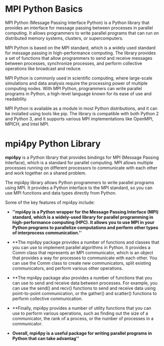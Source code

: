 # MPI Python Basics

MPI Python (Message Passing Interface Python) is a Python library that provides an interface for message passing between processes in parallel computing. It allows programmers to write parallel programs that can run on distributed memory systems, clusters, or supercomputers.

MPI Python is based on the MPI standard, which is a widely used standard for message passing in high-performance computing. The library provides a set of functions that allow programmers to send and receive messages between processes, synchronize processes, and perform collective operations like broadcast and reduce.

MPI Python is commonly used in scientific computing, where large-scale simulations and data analysis require the processing power of multiple computing nodes. With MPI Python, programmers can write parallel programs in Python, a high-level language known for its ease of use and readability.

MPI Python is available as a module in most Python distributions, and it can be installed using tools like pip. The library is compatible with both Python 2 and Python 3, and it supports various MPI implementations like OpenMPI, MPICH, and Intel MPI.

# mpi4py Python Library

**mpi4py** is a Python library that provides bindings for MPI (Message Passing Interface), which is a standard for parallel computing. MPI allows multiple processes running on different processors to communicate with each other and work together on a shared problem.

The mpi4py library allows Python programmers to write parallel programs using MPI. It provides a Python interface to the MPI standard, so you can use MPI functions and data types directly from Python.

Some of the key features of mpi4py include:

* **''mpi4py is a Python wrapper for the Message Passing Interface (MPI) standard, which is a widely-used library for parallel programming in high-performance computing (HPC). It allows you to use MPI in your Python programs to parallelize computations and perform other types of interprocess communication.''**

* **The mpi4py package provides a number of functions and classes that you can use to implement parallel algorithms in Python. It provides a Comm class that represents an MPI communicator, which is an object that provides a way for processes to communicate with each other. You can use the Comm class to create new communicators, split existing communicators, and perform various other operations.

* **The mpi4py package also provides a number of functions that you can use to send and receive data between processes. For example, you can use the send() and recv() functions to send and receive data using point-to-point communication, or the gather() and scatter() functions to perform collective communication.

* **Finally, mpi4py provides a number of utility functions that you can use to perform various operations, such as finding out the size of a communicator, the rank of a process, or the number of processes in a communicator.

* **Overall, mpi4py is a useful package for writing parallel programs in Python that can take advantag''**

